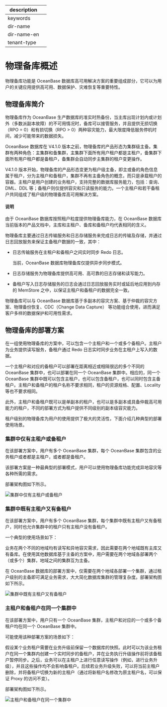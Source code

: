 |description||
|---|---|
|keywords||
|dir-name||
|dir-name-en||
|tenant-type||

# 物理备库概述

物理备库功能是 OceanBase 数据库高可用解决方案的重要组成部分，它可以为用户的关键应用提供高可用、数据保护、灾难恢复等重要特性。

## 物理备库简介

物理备库作为 OceanBase 生产数据库的准实时热备份，当主库出现计划内或计划外（多数派副本故障）的不可用情况时，备库可以接管服务，并且提供无损切换（RPO = 0）和有损切换（RPO > 0）两种容灾能力，最大限度降低服务停机时间，减少可能带来的数据损失。

OceanBase 数据库在 V4.1.0 版本之前，物理备库的产品形态为集群级主备。集群有两种角色：主集群和备集群，主集群下面所有用户租户都是主租户，备集群下面所有用户租户都是备租户，备集群会自动同步主集群的租户变更操作。

V4.1.0 版本开始，物理备库的产品形态变更为租户级主备，即主或备的角色信息属于租户，分为主租户和备租户，集群不再有主备角色的概念，而只是承载租户的容器。主租户是用户创建的业务租户，支持完整的数据库服务能力，包括：查询、DML、DDL 等；备租户则仅提供容灾和只读服务的能力。一个主租户和若干备租户共同组成了租户级的物理备库高可用解决方案。

<main id="notice" type='explain'>
<h4>说明</h4>
<p>由于 OceanBase 数据库按照租户粒度提供物理备库能力，在 OceanBase 数据库当前版本的产品文档中，主库和主租户、备库和备租户均代表相同的含义。</p>
</main>

物理备库主要通过日志传输服务和日志存储服务来完成日志的传输及存储，并通过日志回放服务来保证主备租户数据的一致，其中：

* 日志传输服务在主租户和备租户之间实时同步 Redo 日志。

  当前，OceanBase 数据库物理备库仅提供异步同步模式。

* 日志存储服务为物理备库提供高可用、高可靠的日志存储和读写能力。

* 备租户写入日志存储服务的日志会通过日志回放服务实时或延后地应用到内存的 MemStore 之中，以保证主租户和备租户的数据完全一致。

物理备库可以与 OceanBase 数据库基于多副本的容灾方案、基于仲裁的容灾方案、物理备份恢复、CDC（Change Data Capture） 等功能组合使用，进而满足客户多样的数据保护和可用性需求。

## 物理备库的部署方案

在一组使用物理备库的方案中，可以包含一个主租户和一个或多个备租户。主租户为业务提供读写服务，备租户通过 Redo 日志实时同步业务在主租户上写入的数据。

一个主租户和对应的备租户可以部署在距离相近或相隔很远的多个不同的 OceanBase 集群中，也可以部署在同一个 OceanBase 集群中。相应的，同一个 OceanBase 集群中既可以包含主租户，也可以包含备租户，也可以同时包含主备租户。主租户和备租户的租户名称不要求相同，租户的资源规格、配置、Locality 等也不要求相同。

此外，主租户和备租户既可以是单副本的租户，也可以是多副本或具备仲裁高可用能力的租户，不同的部署方式为租户提供不同级别的副本级容灾能力。

租户级别的物理备库为用户的使用提供了极大的灵活性，下面介绍几种典型的部署使用场景。

### 集群中仅有主租户或备租户

在该部署方案中，用户有多个 OceanBase 集群，每个 OceanBase 集群包含的业务租户或者都是主租户，或者都是备租户。

该部署方案是一种最典型的部署模式，用户可以使用物理备库功能完成异地容灾等各种所需的需求。

部署架构图如下所示。

![集群中仅有主租户或备租户](https://obbusiness-private.oss-cn-shanghai.aliyuncs.com/doc/img/observer-enterprise/V4.2.1/manage/only-primary-tenants-or-standby-tenants-in-a-cluster.png)

### 集群中既有主租户又有备租户

在该部署方案中，用户有多个 OceanBase 集群，每个集群中既有主租户又有备租户，同时也允许集群中的租户只有主租户没有备租户。

一个典型的使用场景如下：

业务在两个不同的地域均有读写和异地容灾需求，因此需要在两个地域既有主库又有备库。在使用其他数据库基于主备的方案中，用户需要在两个地域各部署两个（或多个）集群，地域之间的集群互为主备。

在 OceanBase 数据库的部署方案中，仅需要在两个地域各部署一个集群，通过租户级别的主备即可满足业务需求，大大简化数据库集群的管理复杂度。部署架构图如下所示。

![集群中既有主租户又有备租户](https://obbusiness-private.oss-cn-shanghai.aliyuncs.com/doc/img/observer-enterprise/V4.2.1/manage/both-primary-tenants-and-standby-tenants-in-a-cluster.png)

### 主租户和备租户在同一个集群中

在该部署方案中，用户只有一个 OceanBase 集群，主租户和对应的一个或多个备租户均在同一个 OceanBase 集群中。

可能使用该种部署方案的场景如下：

假设某个业务租户需要在业务升级前保留一个数据库的快照。此时可以为该业务租户在同一个集群内创建一个实时同步的备租户，并在业务执行升级操作前将该备租户暂停同步。之后，业务可以在主租户上进行任意读写操作（例如，进行业务升级），并且这些操作均不会影响备租户。后续若业务升级失败，可以将当前主租户删除，并将备租户切换为新的主租户（通过将新租户名修改为原主租户名，可以保证 Proxy 的访问不变）。

部署架构图如下所示。

![主租户和备租户在同一个集群中](https://obbusiness-private.oss-cn-shanghai.aliyuncs.com/doc/img/observer-enterprise/V4.2.1/manage/the-primary-tenant-and-the-standby-tenant-in-the-same-cluster.png)
